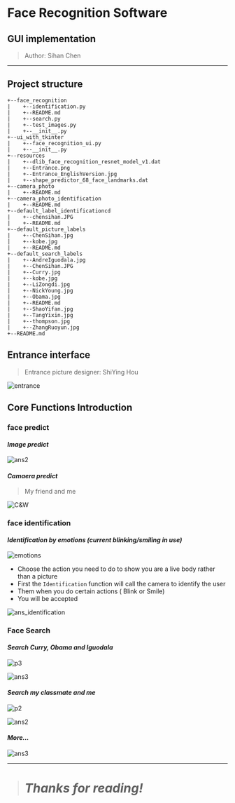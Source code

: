 # **Face Recognition Software**

## **GUI implementation**

> Author: Sihan Chen

---
## **Project structure**

```
+--face_recognition
|    +--identification.py
|    +--README.md
|    +--search.py
|    +--test_images.py
|    +--__init__.py
+--ui_with_tkinter
|    +--face_recognition_ui.py
|    +--__init__.py
+--resources
|    +--dlib_face_recognition_resnet_model_v1.dat
|    +--Entrance.png
|    +--Entrance_EnglishVersion.jpg
|    +--shape_predictor_68_face_landmarks.dat
+--camera_photo
|    +--README.md
+--camera_photo_identification
|    +--README.md
+--default_label_identificationcd 
|    +--chensihan.JPG
|    +--README.md
+--default_picture_labels
|    +--ChenSihan.jpg
|    +--kobe.jpg
|    +--README.md
+--default_search_labels
|    +--AndreIguodala.jpg
|    +--ChenSihan.JPG
|    +--Curry.jpg
|    +--kobe.jpg
|    +--LiZongdi.jpg
|    +--NickYoung.jpg
|    +--Obama.jpg
|    +--README.md
|    +--ShaoYifan.jpg
|    +--TangYixin.jpg
|    +--thompson.jpg
|    +--ZhangRuoyun.jpg
+--README.md
```

## **Entrance interface**

> Entrance picture designer: ShiYing Hou

![entrance](README_resource/entrance.png)

## **Core Functions Introduction**

### **face predict**
#### *Image predict*

![ans2](README_resource/ans2.png)

#### *Camaera predict*

> My friend and me

![C&W](README_resource/answer_camera_faces.png)

### **face identification**

#### *Identification by emotions (current blinking/smiling in use)*

![emotions](README_resource/emotions.png)
* Choose the action you need to do to show you are a live body rather than a picture
* First the `Identification` function will call the camera to identify the user
* Them when you do certain actions ( Blink or Smile)
* You will be accepted

![ans_identification](README_resource/identification_ans.png)

### **Face Search**

#### *Search Curry, Obama and Iguodala*
![p3](README_resource/search_p3.png)

![ans3](README_resource/search_ans3.png)
#### *Search my classmate and me*

![p2](README_resource/search_p2.png)

![ans2](README_resource/search_ans2.png)

#### *More...*
![ans3](README_resource/search_answer.png)

---

> #  *Thanks for reading!*